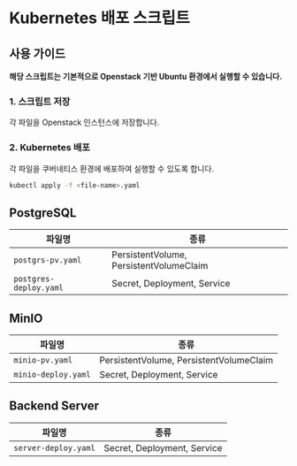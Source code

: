 # Kubernetes 배포 스크립트
## 사용 가이드

**해당 스크립트는 기본적으로 Openstack 기반 Ubuntu 환경에서 실행할 수 있습니다.**

### 1. 스크립트 저장
각 파일을 Openstack 인스턴스에 저장합니다.

### 2. Kubernetes 배포
각 파일을 쿠버네티스 환경에 배포하여 실행할 수 있도록 합니다.
```bash
kubectl apply -f <file-name>.yaml
```

## PostgreSQL

| 파일명                    | 종류                                      |
|------------------------|-----------------------------------------|
| `postgrs-pv.yaml`      | PersistentVolume, PersistentVolumeClaim |
| `postgres-deploy.yaml` | Secret, Deployment, Service             |

## MinIO

| 파일명                 | 종류                                      |
|---------------------|-----------------------------------------|
| `minio-pv.yaml`     | PersistentVolume, PersistentVolumeClaim |
| `minio-deploy.yaml` | Secret, Deployment, Service             |

## Backend Server

| 파일명                  | 종류                                      |
|----------------------|-----------------------------------------|
| `server-deploy.yaml` | Secret, Deployment, Service             |